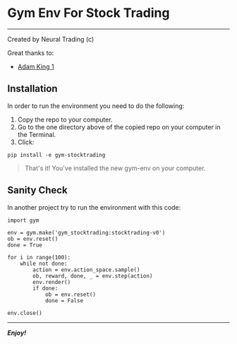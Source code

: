 # Gym Env For Stock Trading

---

Created by Neural Trading (c)

Great thanks to:
 - [Adam King 1](https://towardsdatascience.com/creating-a-custom-openai-gym-environment-for-stock-trading-be532be3910e)

## Installation 

In order to run the environment you need to do the following:

1. Copy the repo to your computer.</il>
2. Go to the one directory above of the copied repo on your computer in the Terminal.
3. Click:

`
pip install -e gym-stocktrading
`
> That's it! You've installed the new gym-env on your computer.

## Sanity Check

In another project try to run the environment with this code:

```
import gym

env = gym.make('gym_stocktrading:stocktrading-v0')
ob = env.reset()
done = True

for i in range(100):
    while not done:
        action = env.action_space.sample()
        ob, reward, done, _ = env.step(action)
        env.render()
        if done:
            ob = env.reset()
            done = False

env.close()
```

---

 ***Enjoy!***
